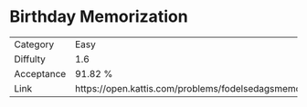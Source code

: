 # Birthday Memorization

<table>
    <tr>
        <td>Category</td>
        <td>Easy</td>
    </tr>
    <tr>
        <td>Diffulty</td>
        <td>1.6</td>
    </tr>
    <tr>
        <td>Acceptance</td>
        <td>91.82 %</td>
    </tr>
    <tr>
        <td>Link</td>
        <td>https://open.kattis.com/problems/fodelsedagsmemorisering</td>
    </tr>
</table>